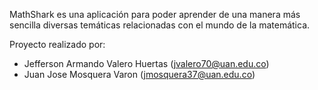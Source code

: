 MathShark es una aplicación para poder aprender de una manera más sencilla diversas temáticas relacionadas con el mundo de la matemática.

Proyecto realizado por:
- Jefferson Armando Valero Huertas (jvalero70@uan.edu.co)
- Juan Jose Mosquera Varon (jmosquera37@uan.edu.co)
